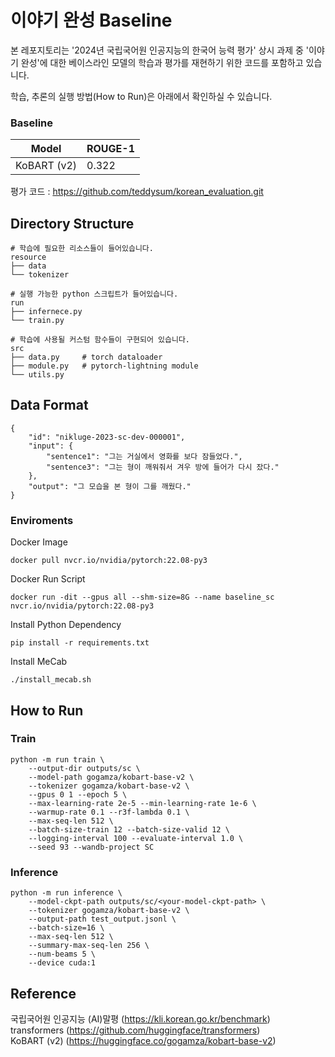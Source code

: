 # 이야기 완성 Baseline
본 레포지토리는  '2024년 국립국어원 인공지능의 한국어 능력 평가' 상시 과제 중 '이야기 완성'에 대한 베이스라인 모델의 학습과 평가를 재현하기 위한 코드를 포함하고 있습니다.


학습, 추론의 실행 방법(How to Run)은 아래에서 확인하실 수 있습니다.

### Baseline
|Model|ROUGE-1|
|:---:|---|
|KoBART (v2)|0.322|
<!--
|Model|ROUGE-1|BLUE|BLUERT|BERT Score|
|:---:|---|---|---|---|
|KoBART (v2)|0.322|0.328|0.386|0.762|
-->
평가 코드 : https://github.com/teddysum/korean_evaluation.git

## Directory Structure
```
# 학습에 필요한 리소스들이 들어있습니다.
resource
├── data
└── tokenizer

# 실행 가능한 python 스크립트가 들어있습니다.
run
├── infernece.py
└── train.py

# 학습에 사용될 커스텀 함수들이 구현되어 있습니다.
src
├── data.py     # torch dataloader
├── module.py   # pytorch-lightning module
└── utils.py
```

## Data Format
```
{
    "id": "nikluge-2023-sc-dev-000001",
    "input": {
        "sentence1": "그는 거실에서 영화를 보다 잠들었다.",
        "sentence3": "그는 형이 깨워줘서 겨우 방에 들어가 다시 잤다."
    },
    "output": "그 모습을 본 형이 그를 깨웠다."
}
```

### Enviroments
Docker Image
```
docker pull nvcr.io/nvidia/pytorch:22.08-py3 
```

Docker Run Script
```
docker run -dit --gpus all --shm-size=8G --name baseline_sc nvcr.io/nvidia/pytorch:22.08-py3
```

Install Python Dependency
```
pip install -r requirements.txt
```

Install MeCab
```
./install_mecab.sh
```

## How to Run
### Train
```
python -m run train \
    --output-dir outputs/sc \
    --model-path gogamza/kobart-base-v2 \
    --tokenizer gogamza/kobart-base-v2 \
    --gpus 0 1 --epoch 5 \
    --max-learning-rate 2e-5 --min-learning-rate 1e-6 \
    --warmup-rate 0.1 --r3f-lambda 0.1 \
    --max-seq-len 512 \
    --batch-size-train 12 --batch-size-valid 12 \
    --logging-interval 100 --evaluate-interval 1.0 \
    --seed 93 --wandb-project SC
```

### Inference
```
python -m run inference \
    --model-ckpt-path outputs/sc/<your-model-ckpt-path> \
    --tokenizer gogamza/kobart-base-v2 \
    --output-path test_output.jsonl \
    --batch-size=16 \
    --max-seq-len 512 \
    --summary-max-seq-len 256 \
    --num-beams 5 \
    --device cuda:1
```

## Reference
국립국어원 인공지능 (AI)말평 (https://kli.korean.go.kr/benchmark)  
transformers (https://github.com/huggingface/transformers)  
KoBART (v2) (https://huggingface.co/gogamza/kobart-base-v2)  
